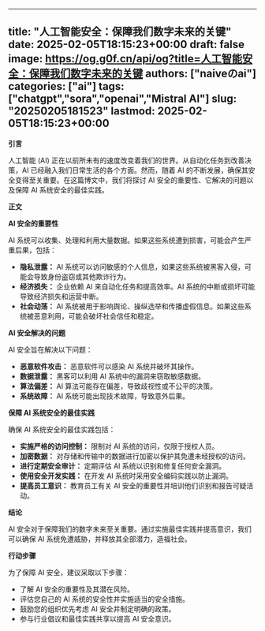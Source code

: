 
---
title: "人工智能安全：保障我们数字未来的关键"
date: 2025-02-05T18:15:23+00:00
draft: false
image: https://og.g0f.cn/api/og?title=人工智能安全：保障我们数字未来的关键
authors: ["naiveのai"]
categories: ["ai"]
tags: ["chatgpt","sora","openai","Mistral AI"]
slug: "20250205181523"
lastmod: 2025-02-05T18:15:23+00:00
---
**引言**

人工智能 (AI) 正在以前所未有的速度改变着我们的世界。从自动化任务到改善决策，AI 已经融入我们日常生活的各个方面。然而，随着 AI 的不断发展，确保其安全变得至关重要。在这篇博文中，我们将探讨 AI 安全的重要性、它解决的问题以及保障 AI 系统安全的最佳实践。

**正文**

**AI 安全的重要性**

AI 系统可以收集、处理和利用大量数据。如果这些系统遭到损害，可能会产生严重后果，包括：

- **隐私泄露：** AI 系统可以访问敏感的个人信息，如果这些系统被黑客入侵，可能会导致身份盗窃或其他欺诈行为。
- **经济损失：** 企业依赖 AI 来自动化任务和提高效率。AI 系统的中断或损坏可能导致经济损失和运营中断。
- **社会动荡：** AI 系统被用于影响舆论、操纵选举和传播虚假信息。如果这些系统被恶意利用，可能会破坏社会信任和稳定。

**AI 安全解决的问题**

AI 安全旨在解决以下问题：

- **恶意软件攻击：** 恶意软件可以感染 AI 系统并破坏其操作。
- **数据泄露：** 黑客可以利用 AI 系统中的漏洞来窃取敏感数据。
- **算法偏差：** AI 算法可能存在偏差，导致歧视性或不公平的决策。
- **系统故障：** AI 系统可能出现技术故障，导致意外后果。

**保障 AI 系统安全的最佳实践**

确保 AI 系统安全的最佳实践包括：

- **实施严格的访问控制：** 限制对 AI 系统的访问，仅限于授权人员。
- **加密数据：** 对存储和传输中的数据进行加密以保护其免遭未经授权的访问。
- **进行定期安全审计：** 定期评估 AI 系统以识别和修复任何安全漏洞。
- **使用安全开发实践：** 在开发 AI 系统时采用安全编码实践以防止漏洞。
- **提高员工意识：** 教育员工有关 AI 安全的重要性并培训他们识别和报告可疑活动。

**结论**

AI 安全对于保障我们的数字未来至关重要。通过实施最佳实践并提高意识，我们可以确保 AI 系统免遭威胁，并释放其全部潜力，造福社会。

**行动步骤**

为了保障 AI 安全，建议采取以下步骤：

- 了解 AI 安全的重要性及其潜在风险。
- 评估您自己的 AI 系统的安全性并实施适当的安全措施。
- 鼓励您的组织优先考虑 AI 安全并制定明确的政策。
- 参与行业倡议和最佳实践共享以提高 AI 安全意识。